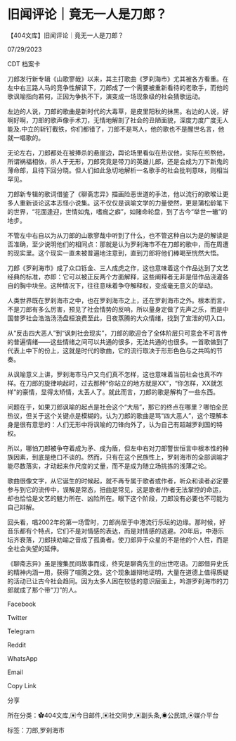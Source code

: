 # 旧闻评论｜竟无一人是刀郎？

【404文库】旧闻评论｜竟无一人是刀郎？

07/29/2023

CDT 档案卡













刀郎发行新专辑《山歌寥哉》以来，其主打歌曲《罗刹海市》尤其被各方看重。在左中右三路人马的竞争性解读下，刀郎成了一个需要被重新看待的老歌手，而他的歌讽喻指向若何，正因为争执不下，演变成一场现象级的社会猜歌运动。

左边的人说，刀郎的歌曲是新时代的大毒草，是皮里阳秋的抹黑。右边的人说，好啊好啊，刀郎的歌声像手术刀，无情地解剖了社会的丑陋面貌，深度力度广度无人能及.中立的斩钉截铁，你们都错了，刀郎不是骂人，他的歌也不是醒世名言，他就一唱歌的。

无论左右，刀郎都处在被捧杀的悬崖边，舆论场里看似在热议他，实际在煎熬他，所谓祸福相依，杀人于无形，刀郎究竟是带刀的英雄儿郎，还是会成为刀下新鬼的薄命郎，且待下回分晓。但人们如此急切地解析一名歌手的社会批判意味，则相当罕见。

刀郎新专辑的歌词借鉴了《聊斋志异》描画险恶世道的手法，他以流行的歌喉让更多人重新谈论这本志怪小说集。这不仅仅是讽喻文学的力量使然，更是蒲松龄笔下的世界，“花面逢迎，世情如鬼，嗜痂之癖”，如赌命轮盘，到了古今“举世一辙”的地步。

不管左中右自以为从刀郎的山歌寥哉中听到了什么，也不管这种自以为是的解读是否准确，至少说明他们的相同点：那就是认为罗刹海市不在刀郎的歌中，而在周遭的现实里。这个现实一直未被普遍地注意到，直到刀郎将他们棒喝至恍然大悟。

刀郎《罗刹海市》成了众口铄金、三人成虎之作，这也意味着这个作品达到了文艺经典的标准，亦即：它可以被正反两个方面解释，这些阐释者无非是借作品浇灌各自的胸中块垒。这种情况下，往往意味着争夺解释权，变成毫无意义的举动。

人类世界既在罗刹海市之中，也在罗刹海市之上，还在罗刹海市之外。根本而言，不是刀郎有多么厉害，预见了社会情势的反响，所以量身定做了先声之乐，而是中国普罗社会浩浩汤汤盘桓浪费至此，日夜蒸腾的大众情绪，找到了宣泄的切入口。

从“反击四大恶人”到“讽刺社会现实”，刀郎的歌迎合了全体阶层只可意会不可言传的普遍情绪——这些情绪之间可以共通的很多，无法共通的也很多。一首歌做到了代表上中下的份上，这就是时代的歌曲，它的流行取决于形形色色与之共鸣的节奏。

从讽喻意义上讲，罗刹海市马户又鸟们真不怎样，这也意味着当前社会也真不咋样。在刀郎的旋律响起时，过去那种“你站立的地方就是XX”，“你怎样，XX就怎样”的豪情，显得太矫情，太丢人了。就此而言，刀郎的歌是解构了一些东西。

问题在于，如果刀郎讽喻的起点是社会这个“大局”，那它的终点在哪里？哪怕全民热议，但关于这个关键点是模糊的。认为刀郎的歌曲是骂“四大恶人”，这个理解本身是很有意思的：人们无形中将讽喻的刀锋向外了，认为自己有超越罗刹国的特权。

所以，哪怕刀郎被争夺着成为矛、成为盾，但左中右对刀郎警世恒言中根本性的种族因素，到底是绝口不谈的。然而，只有在这个民族性上，罗刹海市的全部讽喻才能尽数落实，才动起来作尺度的丈量，而不是成为随立场挑拣的浅薄之论。

歌曲很像文字，从它诞生的时候起，就不再专属于歌者或作者，听众和读者必定要参与到它的流传中，误解是常态，扭曲是常见，这是歌者/作者无法掌控的命运，却也恰恰是文艺的魅力所在、凶险所在。眼下这个阶段，刀郎没有必要也不可能为自己辩解。

回头看，唱2002年的第一场雪时，刀郎尚居于中港流行乐坛的边缘。那时候，好音乐都有个特点，它们不是对情感的表达，而是对情感的逃避。20年后，中港乐坛齐衰落，刀郎挟劝喻之音成了孤勇者。使刀郎异于众星的不是他的个人性，而是全社会失望的延伸。

《聊斋志异》虽是搜集民间故事而成，终究是聊斋先生的出世呓语。刀郎借异史氏的精神内涵一用，获得了喧腾之效。这个现象雄辩地证明，大量在道德上值得质疑的活动已让古今社会趋同。因为太多人困在较低的意识层面上，吟游罗刹海市的刀郎就成了那个带“刀”的人。

Facebook

Twitter

Telegram

Reddit

WhatsApp

Email

Copy Link

分享

所在分类：✿404文库,▣今日邮件,▣社交同步,▣副头条,◉公民馆,⦿媒介平台

标签：刀郎,罗刹海市